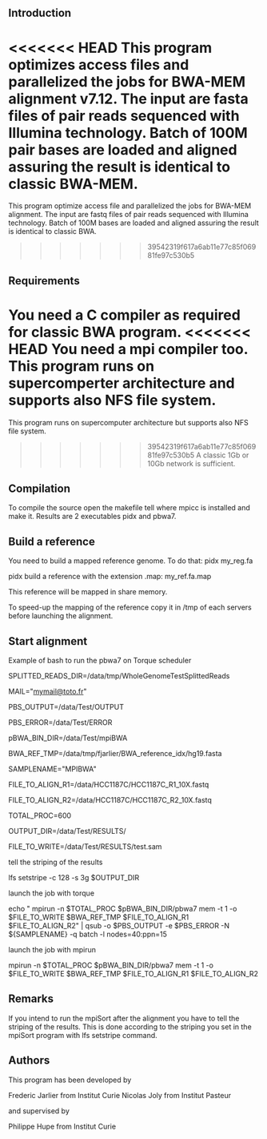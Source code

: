 Introduction
------------

<<<<<<< HEAD
This program optimizes access files and parallelized the jobs for BWA-MEM alignment v7.12.
The input are fasta files of pair reads sequenced with Illumina technology. 
Batch of 100M pair bases are loaded and aligned assuring the result is identical to classic BWA-MEM. 
=======
This program optimize access file and parallelized the jobs for BWA-MEM alignment.
The input are fastq files of pair reads sequenced with Illumina technology. 
Batch of 100M bases are loaded and aligned assuring the result is identical to classic BWA. 
>>>>>>> 39542319f617a6ab11e77c85f06981fe97c530b5


Requirements
------------

You need a C compiler as required for classic BWA program.
<<<<<<< HEAD
You need a mpi compiler too. This program runs on supercomperter architecture and supports also NFS file system. 
=======
This program runs on supercomputer architecture but supports also NFS file system. 
>>>>>>> 39542319f617a6ab11e77c85f06981fe97c530b5
A classic 1Gb or 10Gb network is sufficient.

Compilation 
-----------

To compile the source open the makefile tell where mpicc is installed and make it.
Results are 2 executables pidx and pbwa7.

Build a reference
-----------------

You need to build a mapped reference genome. 
To do that: pidx my_reg.fa 

pidx build a reference with the extension .map: my_ref.fa.map 

This reference will be mapped in share memory.

To speed-up the mapping of the reference copy it in /tmp of each servers before launching the alignment. 

Start alignment
---------------

Example of bash to run the pbwa7 on Torque scheduler

SPLITTED_READS_DIR=/data/tmp/WholeGenomeTestSplittedReads

MAIL="mymail@toto.fr"

PBS_OUTPUT=/data/Test/OUTPUT

PBS_ERROR=/data/Test/ERROR

pBWA_BIN_DIR=/data/Test/mpiBWA

BWA_REF_TMP=/data/tmp/fjarlier/BWA_reference_idx/hg19.fasta

SAMPLENAME="MPIBWA"

FILE_TO_ALIGN_R1=/data/HCC1187C/HCC1187C_R1_10X.fastq

FILE_TO_ALIGN_R2=/data/HCC1187C/HCC1187C_R2_10X.fastq

TOTAL_PROC=600

OUTPUT_DIR=/data/Test/RESULTS/

FILE_TO_WRITE=/data/Test/RESULTS/test.sam

tell the striping of the results

lfs setstripe -c 128 -s 3g $OUTPUT_DIR 

launch the job with torque

echo " mpirun -n $TOTAL_PROC $pBWA_BIN_DIR/pbwa7 mem -t 1 -o $FILE_TO_WRITE $BWA_REF_TMP $FILE_TO_ALIGN_R1 $FILE_TO_ALIGN_R2" | qsub -o $PBS_OUTPUT -e $PBS_ERROR -N ${SAMPLENAME} -q batch  -l nodes=40:ppn=15

launch the job with mpirun

mpirun -n $TOTAL_PROC $pBWA_BIN_DIR/pbwa7 mem -t 1 -o $FILE_TO_WRITE $BWA_REF_TMP $FILE_TO_ALIGN_R1 $FILE_TO_ALIGN_R2

Remarks
-------

If you intend to run the mpiSort after the alignment you have to tell the striping of the results. 
This is done according to the striping you set in the mpiSort program with lfs setstripe command. 

Authors
-------

This program has been developed by 

Frederic Jarlier from Institut Curie
Nicolas Joly from Institut Pasteur

and supervised by

Philippe Hupe from Institut Curie
